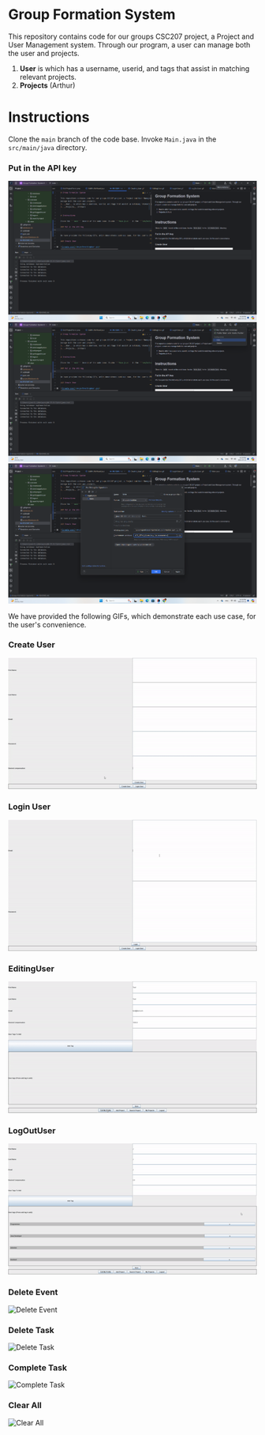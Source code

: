 # Group Formation System

This repository contains code for our groups CSC207 project, a Project and User Management system. Through our program, a user can
manage both the user and projects.
1. __User__ is which has a username, userid, and tags that assist in matching relevant projects.
2. __Projects__ (Arthur)


# Instructions

Clone the ```main``` branch of the code base. Invoke ```Main.java``` in the ```src/main/java``` directory.

### Put in the API key

![ss1.png](image/ss1.png)
![ss2.png](image/ss2.png)
![ss3.png](image/ss3.png)

We have provided the following GIFs, which demonstrate each use case, for the user's convenience.

### Create User

![Create User](image/CreatingUser.gif)

### Login User

![Login User](image/LoginUser.gif)

### EditingUser

![Editing User](image/EditingUser.gif)

### LogOutUser

![Modify Task](image/LogOutUser.gif)

### Delete Event

![Delete Event](images/DeleteEvent.gif)

### Delete Task

![Delete Task](images/DeleteTask.gif)

### Complete Task

![Complete Task](images/CompleteTask.gif)

### Clear All

![Clear All](images/ClearWeek.gif)